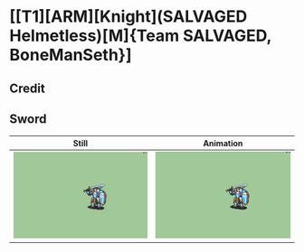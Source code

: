# [\[T1\]\[ARM\]\[Knight\]\(SALVAGED Helmetless\)\[M\]{Team SALVAGED, BoneManSeth}]

## Credit


	
## Sword

| Still | Animation |
| :---: | :-------: |
| ![Sword still](./Sword_000.png) | ![Sword animation](./Sword.gif) |
